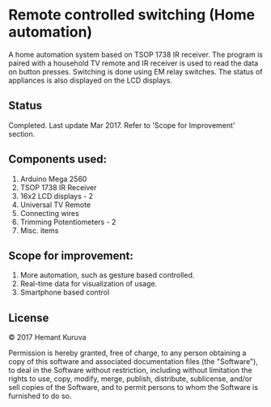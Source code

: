 # Remote controlled switching (Home automation)
A home automation system based on TSOP 1738 IR receiver. The program is paired with a household TV remote and IR receiver is used to read the data on button presses. Switching is done using EM relay switches. The status of appliances is also displayed on the LCD displays.

## Status
Completed. Last update Mar 2017. Refer to 'Scope for Improvement' section.

## Components used:
1. Arduino Mega 2560
2. TSOP 1738 IR Receiver
3. 16x2 LCD displays - 2
4. Universal TV Remote
5. Connecting wires
6. Trimming Potentiometers - 2
7. Misc. items

## Scope for improvement:
1. More automation, such as gesture based controlled.
2. Real-time data for visualization of usage.
3. Smartphone based control

## License
&copy; 2017 Hemant Kuruva

Permission is hereby granted, free of charge, to any person obtaining a copy of this software and associated documentation files (the "Software"), to deal in the Software without restriction, including without limitation the rights to use, copy, modify, merge, publish, distribute, sublicense, and/or sell copies of the Software, and to permit persons to whom the Software is furnished to do so.
